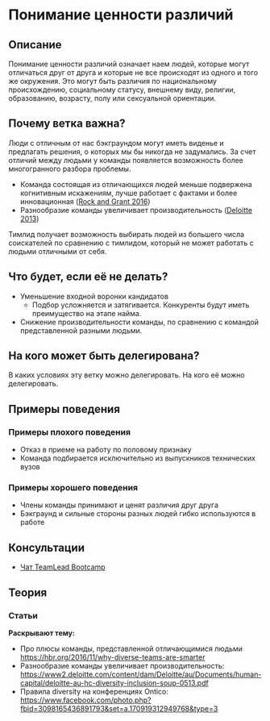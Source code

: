 # Понимание ценности различий
## Описание
Понимание ценности различий означает наем людей, которые могут отличаться друг от друга и которые не все происходят из одного и того же окружения. Это могут быть различия по национальному происхождению, социальному статусу, внешнему виду, религии, образованию, возрасту, полу или сексуальной ориентации.

## Почему ветка важна?
Люди с отличным от нас бэкграундом могут иметь виденье и предлагать решения, о которых мы бы никогда не задумались. За счет отличий между людьми у команды появляется возможность более многогранного разбора проблемы.

- Команда состоящая из отличающихся людей меньше подвержена когнитивным искажениям, лучше работает с фактами и более инновационная ([Rock and Grant 2016](https://hbr.org/2016/11/why-diverse-teams-are-smarter))
- Разнообразие команды увеличивает производительность ([Deloitte 2013](https://www2.deloitte.com/content/dam/Deloitte/au/Documents/human-capital/deloitte-au-hc-diversity-inclusion-soup-0513.pdf))

Тимлид получает возможность выбирать людей из большего числа соискателей по сравнению с тимлидом, который не может работать с людьми отличными от себя.

## Что будет, если её не делать?
- Уменьшение входной воронки кандидатов
  - Подбор усложняется и затягивается. Конкуренты будут иметь преимущество на этапе найма.
- Снижение производительности команды, по сравнению с командой представленной разными людьми.

## На кого может быть делегирована?
В каких условиях эту ветку можно делегировать. На кого её можно делегировать.

## Примеры поведения
### Примеры плохого поведения
- Отказ в приеме на работу по половому признаку
- Команда подбирается исключительно из выпускников технических вузов

### Примеры хорошего поведения
- Члены команды принимают и ценят различия друг друга
- Бэкграунд и сильные стороны разных людей гибко используются в работе

## Консультации
- [Чат TeamLead Bootcamp](https://t.me/teamlead_bootcamp)

## Теория
### Статьи
**Раскрывают тему:**
- Про плюсы команды, представленной отличающимися людьми https://hbr.org/2016/11/why-diverse-teams-are-smarter
- Разнообразие команды увеличивает производительность: https://www2.deloitte.com/content/dam/Deloitte/au/Documents/human-capital/deloitte-au-hc-diversity-inclusion-soup-0513.pdf
- Правила diversity на конференциях Ontico: https://www.facebook.com/photo.php?fbid=3098165436891793&set=a.170919312949768&type=3
